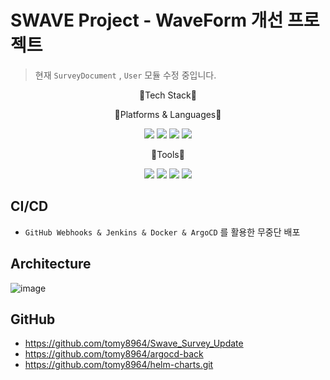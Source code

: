 # SWAVE Project - WaveForm 개선 프로젝트

> 현재 `SurveyDocument` , `User` 모듈 수정 중입니다.


<div align="center">

 <p>📖Tech Stack📖</p>

 <p>🚉Platforms & Languages🚉</p>
 <img src="https://img.shields.io/badge/SpringBoot-6DB33F?style=flat&logo=SpringBoot&logoColor=white" />

 <img src="https://img.shields.io/badge/Java-007396?style=flat&logo=Conda-Forge&logoColor=white" />

 <img src="https://img.shields.io/badge/MySQL-4479A1?style=flat&logo=MySQL&logoColor=white"/>

 <img src="https://img.shields.io/badge/Redis-DC382D?style=flat&logo=Redis&logoColor=white"/>

<p>🔋Tools🔋</p>

<img src="https://img.shields.io/badge/IntelliJ IDEA-000000?style=flat&logo=IntelliJ IDEA&logoColor=white" />
<img src="https://img.shields.io/badge/JUnit5-25A162?style=flat&logo=JUnit5&logoColor=white" />
<img src="https://img.shields.io/badge/GitHub-181717?style=flat&logo=GitHub&logoColor=white" />
<img src="https://img.shields.io/badge/Jenkins-D24939?style=flat&logo=Jenkins&logoColor=white" />


 </div>

## CI/CD

- `GitHub Webhooks & Jenkins & Docker & ArgoCD` 를 활용한 무중단 배포

## Architecture

![image](https://github.com/tomy8964/Swave_Survey_Update/assets/103511161/6c8b961d-0964-4a22-8f4f-5b71891bff05)



## GitHub
- https://github.com/tomy8964/Swave_Survey_Update
- https://github.com/tomy8964/argocd-back
- https://github.com/tomy8964/helm-charts.git


